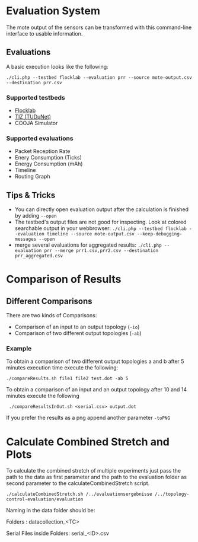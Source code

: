 # Evaluation System
The mote output of the sensors can be transformed with this command-line interface to usable information.

## Evaluations

A basic execution looks like the following:
```
./cli.php --testbed flocklab --evaluation prr --source mote-output.csv --destination prr.csv
```

### Supported testbeds
* [Flocklab](https://www.flocklab.ethz.ch/wiki/)
* [TIZ (TUDμNet)](http://www.tudunet.tu-darmstadt.de/)
* COOJA Simulator

### Supported evaluations
* Packet Reception Rate
* Enery Consumption (Ticks)
* Energy Consumption (mAh)
* Timeline
* Routing Graph

## Tips & Tricks
* You can directly open evaluation output after the calculation is finished by adding ``--open``
* The testbed's output files are not good for inspecting. Look at colored searchable output in your webbrowser: ``./cli.php --testbed flocklab --evaluation timeline --source mote-output.csv --keep-debugging-messages --open``
* merge several evaluations for aggregated results: ``./cli.php --evaluation prr --merge prr1.csv,prr2.csv --destination prr_aggregated.csv``

# Comparison of Results

## Different Comparisons

There are two kinds of Comparisons:
* Comparison of an input to an output topology (``-io``)
* Comparison of two different output topologies (``-ab``)

### Example
To obtain a comparison of two different output topologies a and b after 5 minutes execution time execute the following:
```
./compareResults.sh file1 file2 test.dot -ab 5
```

To obtain a comparison of an input and an output topology after 10 and 14 minutes execute the following
```
 ./compareResultsInOut.sh <serial.csv> output.dot
```
If you prefer the results as a png append another parameter ``-toPNG``

# Calculate Combined Stretch and Plots
To calculate the combined stretch of multiple experiments just pass the path to the data as first parameter and the path to the evaluation folder as second parameter to the calculateCombinedStretch script.
```
./calculateCombinedStretch.sh /../evaluationsergebnisse /../topology-control-evaluation/evaluation
```
Naming in the data folder should be:

Folders : datacollection_\<TC\>

Serial Files inside Folders: serial_\<ID\>.csv